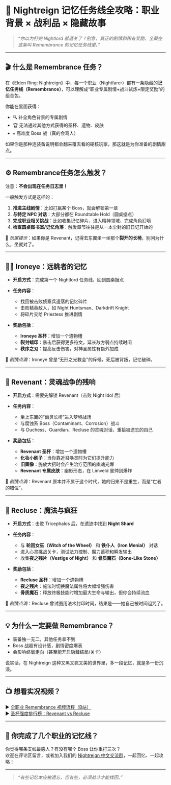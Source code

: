# 🧠 Nightreign 记忆任务线全攻略：职业背景 × 战利品 × 隐藏故事

> *“你以为打完 Nightlord 就通关了？别急，真正的剧情和稀有奖励，全藏在这条叫 Remembrance 的记忆任务线里。”*

---

## 🎬 什么是 Remembrance 任务？

在《Elden Ring: Nightreign》中，每一个职业（Nightfarer）都有一条隐藏的**记忆任务线（Remembrance）**，可以理解成“职业专属剧情+战斗试炼+限定奖励”的组合包。

你能在里面获得：

- 🔍 补全角色背景的专属剧情  
- 🏆 无法通过其他方式获得的圣杯、遗物、皮肤  
- 💀 高难度 Boss 战（真的会骂人）

如果你是那种连装备说明都会翻来覆去看的硬核玩家，那这就是为你准备的剧情甜点。

---

## ⚙️ Remembrance任务怎么触发？

注意：**不会出现在任务日志里！**

一般触发方式是这样的：

1. **推进主线剧情**：比如打赢某个 Boss，就会解锁第一章  
2. **与特定 NPC 对话**：大部分都在 Roundtable Hold（圆桌据点）  
3. **完成职业相关挑战**：比如收集记忆碎片、进入精神领域、完成角色幻境  
4. **检查圆桌图书室/记忆角落**：触发章节往往是从一本尘封的旧日记开始的

🎯 *玩家提示*：如果你是 Revenant，记得去东翼坐一坐那个**裂开的长椅**，别问为什么，坐就对了。

---

## 🧙‍♂️ Ironeye：远眺者的记忆

- **开启方式**：完成第一个 Nightlord 任务线，回到圆桌据点
- **任务内容**：
  - 找回被击败侦察兵遗落的记忆碎片  
  - 击败精英敌人，如 Night Huntsman、Darkdrift Knight  
  - 将碎片交给 Priestess 推进剧情

- **奖励包括**：
  - **Ironeye 圣杯**：增加一个遗物槽  
  - **裂封蜡印**：暴击后获得更多符文，延长敌方弱点持续时间  
  - **秩序之刃**：提高反击伤害，对神圣属性有额外加成

🧠 *剧情点滴*：Ironeye 曾是“无形之光教会”的斥候，死后被背叛，记忆破碎。

---

## 👻 Revenant：灵魂战争的残响

- **开启方式**：需要先解锁 Revenant（击败 Night Idol 后）
- **任务内容**：
  - 坐上东翼的“幽灵长椅”进入梦境战场  
  - 与腐蚀系 Boss（Contaminant、Corrosion）战斗  
  - 与 Duchess、Guardian、Recluse 的灵魂对话，重拾被遗忘的自己

- **奖励包括**：
  - **Revenant 圣杯**：增加一个遗物槽  
  - **化妆小刷子**：当你靠近召唤灵时为它们提升能力  
  - **旧画像**：施放大招时会产生治疗范围的幽魂光爆  
  - **Revenant 专属皮肤**：幽影形态，在 Limveld 里帅到爆炸

🧠 *剧情点滴*：Revenant 原本并不属于这个时代，她的归来不是重生，而是“亡者的错位”。

---

## 🔮 Recluse：魔法与疯狂

- **开启方式**：击败 Tricephalos 后，在遗迹中找到 **Night Shard**
- **任务内容**：
  - 与 **轮回女巫（Witch of the Wheel）** 和 **铁仆人（Iron Menial）** 对话  
  - 进入心灵挑战关卡，测试法力控制、魔力蓄积和瞬发输出  
  - 收集**夜之残片（Vestige of Night）** 和 **骨质魔石（Bone-Like Stone）**

- **奖励包括**：
  - **Recluse 圣杯**：增加一个遗物槽  
  - **夜之残片**：施法时切换魔法属性将大幅增强伤害  
  - **骨质魔石**：释放终极技能时增加最大生命与输出，但你会持续流血

🧠 *剧情点滴*：Recluse 曾试图用法术封印时间，结果是——她自己被时间诅咒了。

---

## 💡 为什么一定要做 Remembrance？

- 装备独一无二，其他任务拿不到  
- Boss 战超有设计感，剧情密度爆表  
- 会影响终局走向（甚至能开启隐藏结局/关卡）

说实话，在 Nightreign 这种又黑又疯又美的世界里，多一段记忆，就是多一份沉浸。

---

## 📺 想看实况视频？

▶️ [全职业 Remembrance 视频流程（B站）](https://www.youtube.com/watch?v=mUsx0tGsooM)  
▶️ [圣杯强度排行榜：Revenant vs Recluse](https://www.youtube.com/watch?v=XFqUic5elUE)

---

## 💬 你完成了几个职业的记忆线？

你觉得哪条支线最感人？有没有哪个 Boss 让你重打三次？  
欢迎在评论区留言，或者加入我们的 [Nightreign 中文交流群](https://t.me/nightreign)，一起回忆、一起攻略！

---

> *“有些记忆本应被遗忘，但有些，必须战斗才能找回。”*
